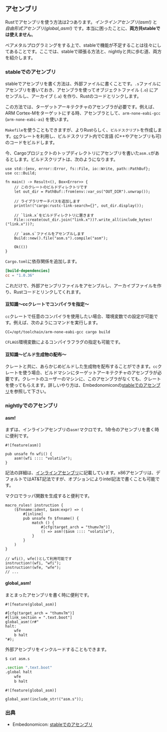 ## アセンブリ

Rustでアセンブリを使う方法は2つあります。*インラインアセンブリ(asm!)* と *自由形式アセンブリ(global_asm!)* です。本当に困ったことに、**両方共stableでは使えません**。

ベアメタルプログラミングをする上で、stableで機能が不足することは往々にしてあることです。ここでは、stableで頑張る方法と、nightlyと共に歩む道、両方を紹介します。

### stableでのアセンブリ

stableでアセンブリを書く方法は、外部ファイルに書くことです。`.s`ファイルにアセンブリを書いておき、アセンブラを使ってオブジェクトファイル (`.o`) にアセンブルし、アーカイブ (`.a`) を作り、Rustのコードとリンクします。

この方法では、ターゲットアーキテクチャのアセンブラが必要です。例えば、ARM Cortex-Mをターゲットにする時、アセンブラとして、`arm-none-eabi-gcc` (`arm-none-eabi-as`) を使います。

`Makefile`を使うこともできますが、よりRustらしく、`ビルドスクリプト`を作成します。[cc]クレートを利用し、ビルドスクリプト内でC言語 (C++やアセンブリも可) のコードをビルドします。

[cc]: https://docs.rs/cc/1.0.36/cc/

今、Cargoプロジェクトのトップディレクトリにアセンブリを書いた`asm.s`があるとします。ビルドスクリプトは、次のようになります。

```rust,ignore
use std::{env, error::Error, fs::File, io::Write, path::PathBuf};
use cc::Build;

fn main() -> Result<(), Box<Error>> {
    // このクレートのビルドディレクトリです
    let out_dir = PathBuf::from(env::var_os("OUT_DIR").unwrap());

    // ライブラリサーチパスを追加します
    println!("cargo:rustc-link-search={}", out_dir.display());

    // `link.x`をビルドディレクトリに置きます
    File::create(out_dir.join("link.x"))?.write_all(include_bytes!("link.x"))?;

    // `asm.s`ファイルをアセンブルします
    Build::new().file("asm.s").compile("asm");

    Ok(())
}
```

`Cargo.toml`に依存関係を追加します。

```toml
[build-dependencies]
cc = "1.0.36"
```

これだけで、外部アセンブリファイルをアセンブルし、アーカイブファイルを作り、Rustコードとリンクしてくれます。

#### 豆知識〜ccクレートでコンパイラを指定〜

`cc`クレートで任意のコンパイラを使用したい場合、環境変数での設定が可能です。例えば、次のようにコマンドを実行します。

```
CC=/opt/toolchain/arm-none-eabi-gcc cargo build
```

`CFLAGS`環境変数によるコンパイラフラグの指定も可能です。

#### 豆知識〜ビルド生成物の配布〜

クレートと共に、あらかじめビルドした生成物を配布することができます。`cc`クレートを使う場合、ビルドマシンにターゲットアーキテクチャのアセンブラが必要です。クレートのユーザーのマシンに、このアセンブラがなくても、クレートを使ってもらえます。詳しいやり方は、Embedonomiconの[stableでのアセンブリ]を参照して下さい。

### nightlyでのアセンブリ

#### asm!

まずは、インラインアセンブリの`asm!`マクロです。1命令のアセンブリを書く時に便利です。

```rust,ignore
#![feature(asm)]

pub unsafe fn wfi() {
    asm!(wfi :::: "volatile");
}
```

記法の詳細は、[インラインアセンブリ]に記載しています。x86アセンブリは、デフォルトではAT&T記法ですが、オプションによりintel記法で書くことも可能です。

[インラインアセンブリ]: https://doc.rust-jp.rs/the-rust-programming-language-ja/1.9/book/inline-assembly.html

マクロでラッパ関数を生成すると便利です。

```rust,ignore
macro_rules! instruction {
    ($fnname:ident, $asm:expr) => (
        #[inline]
        pub unsafe fn $fnname() {
            match () {
                #[cfg(target_arch = "thumv7m")]
                () => asm!($asm :::: "volatile"),
            }
        }
    )
}

// wfi(), wfe()として利用可能です
instruction!(wfi, "wfi");
instruction!(wfe, "wfe");
// ...
```

#### global_asm!

まとまったアセンブリを書く時に便利です。

```rust,ignore
#![feature(global_asm)]

#[cfg(target_arch = "thumv7m")]
#[link_section = ".text.boot"]
global_asm!(r#"
halt:
    wfe
    b halt
"#);
```

外部アセンブリをインクルードすることもできます。

```
$ cat asm.s
```

```asm
.section ".text.boot"
.global halt
    wfe
    b halt
```

```rust,ignore
#![feature(global_asm)]

global_asm!(include_str!("asm.s"));
```

### 出典

- Embedonomicon: [stableでのアセンブリ]

[stableでのアセンブリ]: https://tomoyuki-nakabayashi.github.io/embedonomicon/asm.html